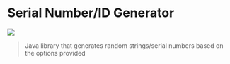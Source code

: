 # Serial Number/ID Generator

[![](https://jitpack.io/v/Olili2017/serial-number-generator.svg)](https://jitpack.io/#Olili2017/serial-number-generator)

> Java library that generates random strings/serial numbers based on the options provided
